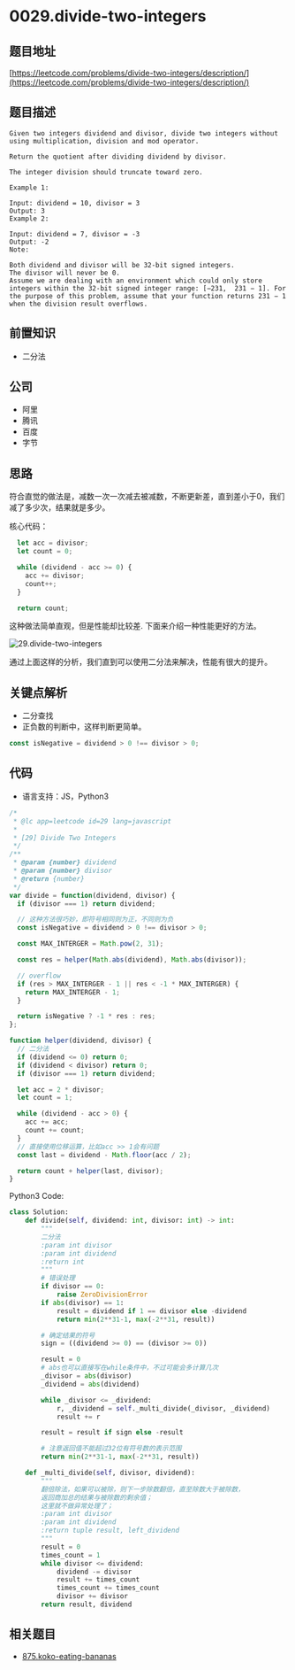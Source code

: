 # 0029.divide-two-integers

## 题目地址

[https://leetcode.com/problems/divide-two-integers/description/](https://leetcode.com/problems/divide-two-integers/description/)

## 题目描述

```text
Given two integers dividend and divisor, divide two integers without using multiplication, division and mod operator.

Return the quotient after dividing dividend by divisor.

The integer division should truncate toward zero.

Example 1:

Input: dividend = 10, divisor = 3
Output: 3
Example 2:

Input: dividend = 7, divisor = -3
Output: -2
Note:

Both dividend and divisor will be 32-bit signed integers.
The divisor will never be 0.
Assume we are dealing with an environment which could only store integers within the 32-bit signed integer range: [−231,  231 − 1]. For the purpose of this problem, assume that your function returns 231 − 1 when the division result overflows.
```

## 前置知识

* 二分法

## 公司

* 阿里
* 腾讯
* 百度
* 字节

## 思路

符合直觉的做法是，减数一次一次减去被减数，不断更新差，直到差小于0，我们减了多少次，结果就是多少。

核心代码：

```javascript
  let acc = divisor;
  let count = 0;

  while (dividend - acc >= 0) {
    acc += divisor;
    count++;
  }

  return count;
```

这种做法简单直观，但是性能却比较差. 下面来介绍一种性能更好的方法。

![29.divide-two-integers](https://tva1.sinaimg.cn/large/007S8ZIlly1ghluakjnbkj30n20lbjss.jpg)

通过上面这样的分析，我们直到可以使用二分法来解决，性能有很大的提升。

## 关键点解析

* 二分查找
* 正负数的判断中，这样判断更简单。

```javascript
const isNegative = dividend > 0 !== divisor > 0;
```

## 代码

* 语言支持：JS，Python3

```javascript
/*
 * @lc app=leetcode id=29 lang=javascript
 *
 * [29] Divide Two Integers
 */
/**
 * @param {number} dividend
 * @param {number} divisor
 * @return {number}
 */
var divide = function(dividend, divisor) {
  if (divisor === 1) return dividend;

  // 这种方法很巧妙，即符号相同则为正，不同则为负
  const isNegative = dividend > 0 !== divisor > 0;

  const MAX_INTERGER = Math.pow(2, 31);

  const res = helper(Math.abs(dividend), Math.abs(divisor));

  // overflow
  if (res > MAX_INTERGER - 1 || res < -1 * MAX_INTERGER) {
    return MAX_INTERGER - 1;
  }

  return isNegative ? -1 * res : res;
};

function helper(dividend, divisor) {
  // 二分法
  if (dividend <= 0) return 0;
  if (dividend < divisor) return 0;
  if (divisor === 1) return dividend;

  let acc = 2 * divisor;
  let count = 1;

  while (dividend - acc > 0) {
    acc += acc;
    count += count;
  }
  // 直接使用位移运算，比如acc >> 1会有问题
  const last = dividend - Math.floor(acc / 2);

  return count + helper(last, divisor);
}
```

Python3 Code:

```python
class Solution:
    def divide(self, dividend: int, divisor: int) -> int:
        """
        二分法
        :param int divisor
        :param int dividend
        :return int
        """
        # 错误处理
        if divisor == 0:
            raise ZeroDivisionError
        if abs(divisor) == 1:
            result = dividend if 1 == divisor else -dividend
            return min(2**31-1, max(-2**31, result))

        # 确定结果的符号
        sign = ((dividend >= 0) == (divisor >= 0))

        result = 0
        # abs也可以直接写在while条件中，不过可能会多计算几次
        _divisor = abs(divisor)
        _dividend = abs(dividend)

        while _divisor <= _dividend:
            r, _dividend = self._multi_divide(_divisor, _dividend)
            result += r

        result = result if sign else -result

        # 注意返回值不能超过32位有符号数的表示范围
        return min(2**31-1, max(-2**31, result))

    def _multi_divide(self, divisor, dividend):
        """
        翻倍除法，如果可以被除，则下一步除数翻倍，直至除数大于被除数，
        返回商加总的结果与被除数的剩余值；
        这里就不做异常处理了；
        :param int divisor
        :param int dividend
        :return tuple result, left_dividend
        """
        result = 0
        times_count = 1
        while divisor <= dividend:
            dividend -= divisor
            result += times_count
            times_count += times_count
            divisor += divisor
        return result, dividend
```

## 相关题目

* [875.koko-eating-bananas](875.koko-eating-bananas.md)

